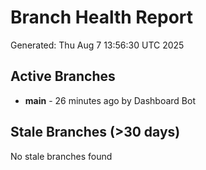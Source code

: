# Branch Health Report
Generated: Thu Aug  7 13:56:30 UTC 2025

## Active Branches
- **main** - 26 minutes ago by Dashboard Bot

## Stale Branches (>30 days)
No stale branches found

